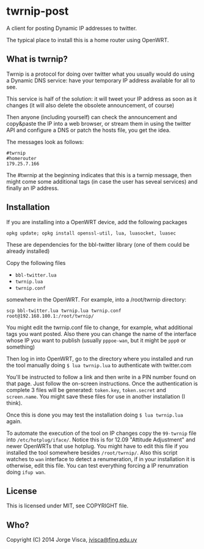 # twrnip-post

A client for posting Dynamic IP addresses to twitter.

The typical place to install this is a home router using OpenWRT.


## What is twrnip?

Twrnip is a protocol for doing over twitter what you usually would do using a Dynamic DNS service: have your temporary IP address
available for all to see.

This service is half of the solution: it will tweet your IP address as soon as it changes (it will also delete the obsolete announcement, of course)

Then anyone (including yourself) can check the announcement and copy&paste the IP into a web browser, or stream them in using the twitter API and configure a DNS or patch the hosts file, you get the idea. 

The messages look as follows:

    #twrnip 
    #homerouter
    179.25.7.166

The #twrnip at the beginning indicates that this is a twrnip message, then might come some additional tags (in case the user has seveal services)
and finally an IP address.


## Installation

If you are installing into a OpenWRT device, add the following packages

    opkg update; opkg install openssl-util, lua, luasocket, luasec

These are dependencies for the bbl-twitter library (one of them could be already installed)

Copy the following files

* `bbl-twitter.lua`
* `twrnip.lua`
* `twrnip.conf`

somewhere in the OpenWRT. For example, into a /root/twrnip directory:

    scp bbl-twitter.lua twrnip.lua twrnip.conf root@192.168.100.1:/root/twrnip/

You might edit the twrnip.conf file to change, for example, what additional tags you want posted. Also there you can change
the name of the interface whose IP you want to publish (usually `pppoe-wan`, but it might be `ppp0` or something)

Then log in into OpenWRT, go to the directory where you installed and run the tool manually doing `$ lua twrnip.lua` to authenticate with twitter.com

You'll be instructed to follow a link and then write in a PIN number found on that page. Just follow the on-screen instructions.
Once the authentication is complete 3 files will be generated: `token.key`, `token.secret` and `screen.name`. You might save these files
for use in another installation (I think).

Once this is done you may test the installation doing `$ lua twrnip.lua` again.

To automate the execution of the tool on IP changes copy the `99-twrnip` file into `/etc/hotplug/iface/`. Notice this is for 12.09 
"Attitude Adjustment" and newer OpenWRTs that use hotplug. 
You might have to edit this file if you installed the tool somewhere besides `/root/twrnip/`. 
Also this script watches to `wan` interface to detect a renumeration, if in your
installation it is otherwise, edit this file. You can test everything forcing a IP renumration doing `ifup wan`.


## License

This is licensed under MIT, see COPYRIGHT file.


## Who?

Copyright (C) 2014 Jorge Visca, jvisca@fing.edu.uy






